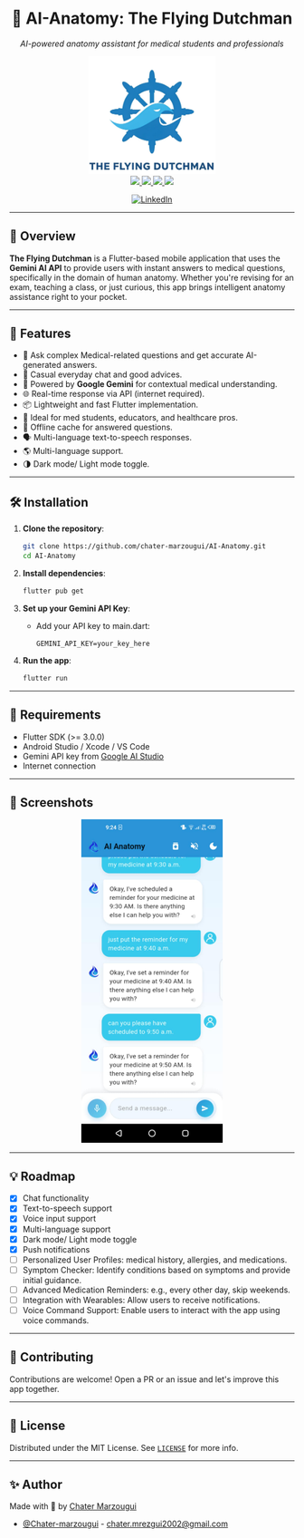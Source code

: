 <div align="center">
  <h1>🧠 AI-Anatomy: The Flying Dutchman</h1>
  <p><em>AI-powered anatomy assistant for medical students and professionals</em></p>
  <img src="./assets/logo.png" width="225" alt="App Logo"/>
  <br />
  <a href="https://github.com/chater-marzougui/AI-Anatomy/stargazers">
    <img src="https://img.shields.io/github/stars/chater-marzougui/AI-Anatomy.svg?style=for-the-badge" />
  </a>
  <a href="https://github.com/chater-marzougui/AI-Anatomy/network/members">
    <img src="https://img.shields.io/github/forks/chater-marzougui/AI-Anatomy.svg?style=for-the-badge" />
  </a>
  <a href="https://github.com/chater-marzougui/AI-Anatomy/issues">
    <img src="https://img.shields.io/github/issues/chater-marzougui/AI-Anatomy.svg?style=for-the-badge" />
  </a>
  <a href="https://github.com/chater-marzougui/AI-Anatomy/blob/main/LICENSE">
    <img src="https://img.shields.io/github/license/chater-marzougui/AI-Anatomy.svg?style=for-the-badge" />
  </a>
  <a>

  [![LinkedIn][linkedin-shield]](https://www.linkedin.com/in/chater-marzougui-342125299/)
  </a> 

</div>

---

## 📱 Overview

**The Flying Dutchman** is a Flutter-based mobile application that uses the **Gemini AI API** to provide users with instant answers to medical questions, specifically in the domain of human anatomy. Whether you're revising for an exam, teaching a class, or just curious, this app brings intelligent anatomy assistance right to your pocket.

---

## 🚀 Features

- 💬 Ask complex Medical-related questions and get accurate AI-generated answers.
- 💬 Casual everyday chat and good advices.
- 🧠 Powered by **Google Gemini** for contextual medical understanding.
- 🌐 Real-time response via API (internet required).
- 📦 Lightweight and fast Flutter implementation.
- 🧪 Ideal for med students, educators, and healthcare pros.
- 💾 Offline cache for answered questions.
- 🗣️ Multi-language text-to-speech responses.
- 🌎 Multi-language support.
- 🌗 Dark mode/ Light mode toggle.

---

## 🛠 Installation

1. **Clone the repository**:
   ```bash
   git clone https://github.com/chater-marzougui/AI-Anatomy.git
   cd AI-Anatomy
   ```

2. **Install dependencies**:
   ```bash
   flutter pub get
   ```

3. **Set up your Gemini API Key**:
    - Add your API key to main.dart:
      ```
      GEMINI_API_KEY=your_key_here
      ```

4. **Run the app**:
   ```bash
   flutter run
   ```

---

## 🧪 Requirements

- Flutter SDK (>= 3.0.0)
- Android Studio / Xcode / VS Code
- Gemini API key from [Google AI Studio](https://makersuite.google.com/app)
- Internet connection

---

## 📸 Screenshots

<p align="center">
  <img src="assets/screen.jpg" width="250" />
</p>

---

## 💡 Roadmap

- [x] Chat functionality
- [x] Text-to-speech support
- [x] Voice input support
- [x] Multi-language support
- [x] Dark mode/ Light mode toggle
- [x] Push notifications
- [ ] Personalized User Profiles: medical history, allergies, and medications.
- [ ] Symptom Checker: Identify conditions based on symptoms and provide initial guidance.
- [ ] Advanced Medication Reminders: e.g., every other day, skip weekends.
- [ ] Integration with Wearables: Allow users to receive notifications.
- [ ] Voice Command Support: Enable users to interact with the app using voice commands.

---

## 🤝 Contributing

Contributions are welcome! Open a PR or an issue and let's improve this app together.

---

## 📄 License

Distributed under the MIT License. See [`LICENSE`](LICENSE) for more info.

---

## ✨ Author

Made with 💙 by [Chater Marzougui](https://github.com/chater-marzougui)
- [@Chater-marzougui](linkedin-url) - chater.mrezgui2002@gmail.com <br/>



[linkedin-shield]: https://img.shields.io/badge/-LinkedIn-black.svg?style=for-the-badge&logo=linkedin&colorB=555